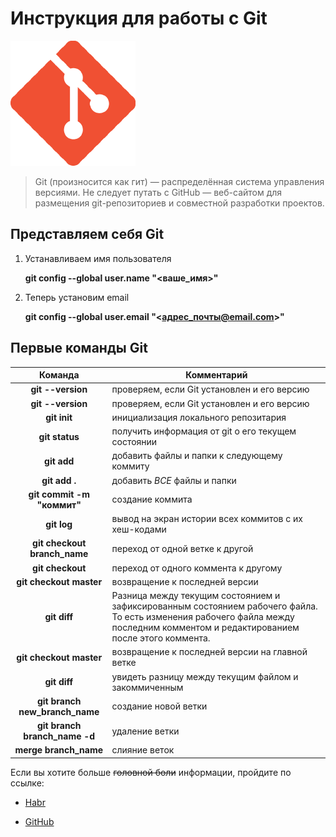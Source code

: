 # Инструкция для работы с Git
![alt-текст](18133.png "Логотип Git")

 >Git (произносится как гит) — распределённая система управления версиями. Не следует путать с GitHub — веб-сайтом для размещения git-репозиториев и совместной разработки проектов.

## Представляем себя Git

1. Устанавливаем имя пользователя

    **git config --global user.name "<ваше_имя>"**
2. Теперь установим email

    **git config --global user.email "<адрес_почты@email.com>"**

## Первые команды Git
Команда | Комментарий 
:------:|------
**git --version**|проверяем, если Git установлен и его версию
**git --version** |проверяем, если Git установлен и его версию
**git init** | инициализация локального репозитария
 **git status** | получить информация от git о его текущем состоянии
 **git add** | добавить файлы и папки к следующему коммиту
 **git add .** | добавить *ВСЕ* файлы и папки
 **git commit -m "коммит"** | создание коммита
**git log** | вывод на экран истории всех коммитов с их хеш-кодами
**git checkout branch_name** | переход от одной ветке к другой
**git checkout** | переход от одного коммента к другому
**git checkout master** | возвращение к последней версии
 **git diff** | Разница между текущим состоянием и зафиксированным состоянием рабочего файла. То есть изменения рабочего файла между последним комментом и редактированием после этого коммента. 
**git checkout master** | возвращение к последней версии на главной ветке
 **git diff** | увидеть разницу между текущим файлом и закоммиченным
**git branch new_branch_name** | создание новой ветки
**git branch branch_name -d** | удаление ветки
**merge branch_name** | слияние веток

Если вы хотите больше ~~головной боли~~ информации, пройдите по ссылке: 
* [Habr](https://github.com/sandino/Markdown-Cheatsheet#images)

* [GitHub](https://github.com/sandino/Markdown-Cheatsheet#images)